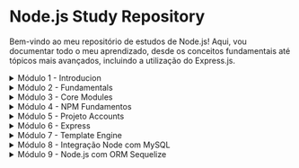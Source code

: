 # Node.js Study Repository
Bem-vindo ao meu repositório de estudos de Node.js! Aqui, vou documentar todo o meu aprendizado, desde os conceitos fundamentais até tópicos mais avançados, incluindo a utilização do Express.js.

<!--Divisão do módulo 1-->

<details>
    <summary>
        Módulo 1 - Introducion
    </summary>
    <br>
    
>Nesta seção, aprendi os fundamentos essenciais para começar com Node.js

1. O que é Node.js – Entendimento básico sobre o que é o Node.js, um ambiente de execução para JavaScript no lado do servidor.
 
2. npm – O que é o npm (Node Package Manager), seu uso para gerenciar pacotes e dependências.

3. Instalação – Como instalar o Node.js em diferentes sistemas operacionais (Windows e Linux), além do VS Code e Cmder, ferramentas de desenvolvimento.
 
4. Primeiros passos com Node.js – Execução de scripts básicos no Node.js, incluindo a criação do primeiro programa e uso de módulos.

</details>

<!--Divisão do módulo 2-->

<details>
    <summary>
        Módulo 2 - Fundamentals
    </summary>
    <br>
    
>Nesta seção, aprofundei meus conhecimentos em Node.js, explorando conceitos essenciais.

1. Módulos – Entendimento do que são módulos, incluindo internos e externos, e a diferença entre importação e exportação de módulos.

2. Core Modules – Uma visão sobre os módulos nativos do Node.js e sua utilidade.
Argumentos da linha de comando – Como ler e manipular argumentos fornecidos ao executar scripts no terminal.

3. Console e visualização – Técnicas para melhorar a visualização no console e a manipulação de dados de entrada.

4. Event Loop e Event Emitter – Conceitos do Event Loop e o funcionamento do Event Emitter para lidar com eventos no Node.js.

5. Execução síncrona e assíncrona – Diferença entre operações síncronas e assíncronas no Node.js.

6. Tratamento de erros – Como o Node.js gerencia erros e boas práticas para tratá-los.
    
</details>

<!--Divisão do módulo 3-->

<details>
    <summary>
        Módulo 3 - Core Modules
    </summary>
    <br>
    
>Nesta seção, aprofundei meus conhecimentos em Core Modules do Node!

1. Module http: Como instanciar um servidor. Usei a classe createServer para criar o servidor e listen para definir a porta da aplicação. No exemplo prático, retornei um HTML para a página.

2. Module url: - O módulo url serve para isolar uma URL que passamos para o método parse. Podemos resgatar: host, path, search, query e etc. A partir desses dados, podemos alterar a lógica do nosso programa. Usei para definir a lógica quando tivesse entrada de argumentos pela url do servidor http.

3. Module File System: O módulo File System (ou 'fs') é utilizado para manipular arquivos e diretórios. Usei para renderizar um arquivo HTML em um servidor http.

4. Module path: Serve para manipulação de caminhos de arquivos. Utilizei diversos módulos para saber mais sobre um path fictício e também fiz a criação de um path dinâmico.

</details>

<!--Divisão do módulo 4-->

<details>
    <summary>
        Módulo 4 - NPM Fundamentos
    </summary>
    <br>
    
>Nesta seção, aprofundei meus conhecimentos em Gerenciamento de Pacotes Node com npm.

1. Podemos gerenciar pacotes, configurar projeto e rodar scripts.

2. A criação de um projeto NPM sempre gera um arquivo package.json. Visualizei como funciona a organização desse arquivo.

3. Instalar módulos em ambiente de desenvolvimento.

4. Executando scripts com NPX.


</details>

<!--Divisão do módulo 5-->

<details>
    <summary>
        Módulo 5 - Projeto Accounts
    </summary>
    <br>
    
>Criação de um projeto utilizando todos os conceitos e tecnologias aprendidas até o momento

1. Projeto roda no terminal, contém criação de conta, manipulação de saldo e estilização das opcções

2.  Foram utilizados módulos internos como por exemplo o File System e módulos externos como o Chalk e Inquirer

3.  Criação de fluxo de lógica com estruturas do Node.js

4. Organização de funções para cada tarefa

</details>

<!--Divisão do módulo 6-->

<details>
    <summary>
        Módulo 6 - Express
    </summary>
    <br>
    
>Introdução ao Express, framework poderoso para criação e gerenciamento de rotas

1. Foi instalado e feita a execução de alguns parâmetros e Middlewares importantes

2. Middlewares utilizados: Leitura de corpo da requisição, arquivos estáticos, desenvolvimento de middleware

3. Criação e gerenciamento de diversas rotas

</details>

<!--Divisão do módulo 7-->

<details>
    <summary>
        Módulo 7 - Template Engine
    </summary>
    <br>
    
> Aqui foi desenvolvido aplicações e conceitos de Template Engines (Handlebars)

1. Criação de Layouts com Handlebars

2. Estruturas de controle e condicionais

3. Integrando CSS com Handlebars

4. Utilizando Partials 

</details>

<!--Divisão do módulo 8-->

<details>
    <summary>
        Módulo 8 - Integração Node com MySQL
    </summary>
    <br>
    
> Neste módulo foi abordado sobre instalação, gerenciamento e integração do MySQL com Node.js

1. Instalação e aplicação do MySQL nos ambiente de Linux e Windows 

2. Ferramenta de visualização Workbench
 
3. Operações básicas no banco com Node.js: Criação de tabelas, inserção/remoção de dados, preenchimento de formulário, atualização de registro 

4. Implementação de Connection Pool

</details>

<!--Divisão do módulo 9-->

<details>
    <summary>
        Módulo 9 - Node.js com ORM Sequelize
    </summary>
    <br>
    
> Neste módulo foi abordado sobre Sequelize e como utilizamos essa ferramenta para desenvolver conexão e gerenciamento de funcções do banco de dados mais facilmente.

1. IInstalação e aplicação do Sequelize em rotas Express

2. Criando Models: User e Address
 
3. Métodos de banco de dados: Inserção, resgate e exclusão

4. Relacionamento entre as tabelas 

</details>
